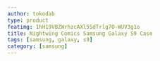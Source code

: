 ```yaml
---
author: tokodab
type: product
featimg: 1hH19VBZWrhzcAXl5SdTrlg7O-WUV3g1o
title: Nightwing Comics Samsung Galaxy S9 Case
tags: [samsung, galaxy, s9]
category: [samsung]
---
```

